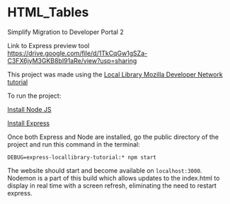 # HTML_Tables
Simplify Migration to Developer Portal 2

Link to Express preview tool <https://drive.google.com/file/d/1TkCqGw1gSZa-C3FX6jyM3GKB8bI91aRe/view?usp=sharing>

This project was made using the [Local Library Mozilla Developer Network tutorial](https://developer.mozilla.org/en-US/docs/Learn/Server-side/Express_Nodejs/Tutorial_local_library_website)

To run the project:

[Install Node JS](https://nodejs.org/en/)

[Install Express](https://expressjs.com/)

Once both Express and Node are installed, go the public directory of the project and run this command in the terminal:

```
DEBUG=express-locallibrary-tutorial:* npm start
```
The website should start and become available on ```localhost:3000```. Nodemon is a part of this build which allows updates to the index.html to display in real time with a screen refresh, eliminating the need to restart express.
